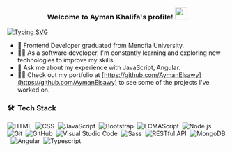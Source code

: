 


<h3 align="center">
  Welcome to Ayman Khalifa's profile!
  <img src="https://media.giphy.com/media/hvRJCLFzcasrR4ia7z/giphy.gif" width="28">
</h3>

[![Typing SVG](https://readme-typing-svg.demolab.com?font=Fira+Code&pause=1000&center=true&vCenter=true&random=false&width=435&lines=The+five+boxing+wizards+jump+quickly)](https://git.io/typing-svg)

- 🏢 Frontend Developer graduated from Menofia University.
- 👩‍💻 As a software developer, I'm constantly learning and exploring new technologies to improve my skills.
- 💬 Ask me about my experience with JavaScript, Angular.
- 👩‍💻 Check out my portfolio at [https://github.com/AymanElsawy](https://github.com/AymanElsawy) to see some of the projects I've worked on.

### 🛠 &nbsp;Tech Stack
![HTML](https://img.shields.io/badge/-HTML-05122A?style=flat&logo=HTML5)&nbsp;
![CSS](https://img.shields.io/badge/-CSS-05122A?style=flat&logo=CSS3&logoColor=1572B6)&nbsp;
![JavaScript](https://img.shields.io/badge/-JavaScript-05122A?style=flat&logo=javascript)&nbsp;
![Bootstrap](https://img.shields.io/badge/-Bootstrap-05122A?style=flat&logo=bootstrap&logoColor=563D7C)&nbsp;
![ECMAScript](https://img.shields.io/badge/-ECMAScript-F7DF1E?style=flat&logo=javascript&logoColor=black)&nbsp;
![Node.js](https://img.shields.io/badge/-Node.js-05122A?style=flat&logo=node.js&logoColor=339933)&nbsp;
![Git](https://img.shields.io/badge/-Git-05122A?style=flat&logo=git)&nbsp;
![GitHub](https://img.shields.io/badge/-GitHub-05122A?style=flat&logo=github)&nbsp;
![Visual Studio Code](https://img.shields.io/badge/-Visual%20Studio%20Code-05122A?style=flat&logo=visual-studio-code&logoColor=007ACC)&nbsp;
![Sass](https://img.shields.io/badge/-Sass-05122A?style=flat&logo=sass)&nbsp;
![RESTful API](https://img.shields.io/badge/-RESTful%20API-ADD8E6?style=flat)&nbsp;
![MongoDB](https://img.shields.io/badge/-MongoDB-05122A?style=flat&logo=MongoDB)&nbsp;
![Angular](https://img.shields.io/badge/-Angular-DD0031?style=flat&logo=Angular)&nbsp;
![Typescript](https://img.shields.io/badge/-TypeScript-05122A?style=flat&logo=TypeScript)&nbsp;

